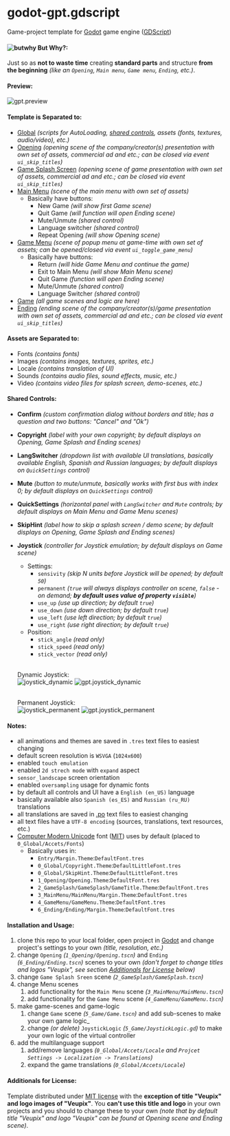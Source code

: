 # godot-gpt.gdscript
Game-project template for [Godot](https://godotengine.org/) game engine ([GDScript](http://docs.godotengine.org/en/latest/getting_started/scripting/gdscript/gdscript_basics.html))

#### ![butwhy](http://i68.tinypic.com/168bdc4.jpg) But Why?:
Just so as **not to waste time** creating **standard parts** and structure **from the beginning** _(like an `Opening`, `Main menu`, `Game menu`, `Ending`, etc.)_.

#### Preview:
![gpt.preview](https://media.giphy.com/media/3HuIZsXzEFaINAPCrQ/giphy.gif)

#### Template is Separated to:
* [Global](0_Global) _(scripts for AutoLoading, [shared controls](#shared-controls), assets (fonts, textures, audio/video), etc.)_
* [Opening](1_Opening) _(opening scene of the company/creator(s) presentation with own set of assets, commercial ad and etc.; can be closed via event `ui_skip_titles`)_
* [Game Splash Screen](2_GameSplash) _(opening scene of game presentation with own set of assets, commercial ad and etc.; can be closed via event `ui_skip_titles`)_
* [Main Menu](3_MainMenu) _(scene of the main menu with own set of assets)_
  * Basically have buttons:
    * New Game _(will show first Game scene)_
    * Quit Game _(will function will open Ending scene)_
    * Mute/Unmute _(shared control)_
    * Language switcher _(shared control)_
    * Repeat Opening _(will show Opening scene)_
* [Game Menu](4_GameMenu) _(scene of popup menu at game-time with own set of assets; can be opened/closed via event `ui_toggle_game_menu`)_
  * Basically have buttons:
    * Return _(will hide Game Menu and continue the game)_
    * Exit to Main Menu _(will show Main Menu scene)_
    * Quit Game _(function will open Ending scene)_
    * Mute/Unmute _(shared control)_
    * Language Switcher _(shared control)_
* [Game](5_Game) _(all game scenes and logic are here)_
* [Ending](6_Ending) _(ending scene of the company/creator(s)/game presentation with own set of assets, commercial ad and etc.; can be closed via event `ui_skip_titles`)_


#### Assets are Separated to:
* Fonts _(contains fonts)_
* Images _(contains images, textures, sprites, etc.)_
* Locale _(contains translation of UI)_
* Sounds _(contains audio files, sound effects, music, etc.)_
* Video _(contains video files for splash screen, demo-scenes, etc.)_

#### Shared Controls:
* **Confirm** _(custom confirmation dialog without borders and title; has a question and two buttons: "Cancel" and "Ok")_
* **Copyright** _(label with your own copyright; by default displays on Opening, Game Splash and Ending scenes)_
* **LangSwitcher** _(dropdown list with available UI translations, basically available English, Spanish and Russian languages; by default displays on `QuickSettings` control)_
* **Mute** _(button to mute/unmute, basically works with first bus with index 0; by default displays on `QuickSettings` control)_
* **QuickSettings** _(horizontal panel with `LangSwitcher` and `Mute` controls; by default displays on Main Menu and Game Menu scenes)_
* **SkipHint** _(label how to skip a splash screen / demo scene; by default displays on Opening, Game Splash and Ending scenes)_
* **Joystick** _(controller for Joystick emulation; by default displays on Game scene)_
  * Settings:
    * `sensivity` _(skip N units before Joystick will be opened; by default `50`)_
    * `permanent` _(`true` will always displays controller on scene, `false` - on demand; **by default uses value of property `visible`**)_
    * `use_up` _(use up direction; by default `true`)_
    * `use_down` _(use down direction; by default `true`)_
    * `use_left` _(use left direction; by default `true`)_
    * `use_right` _(use right direction; by default `true`)_
  * Position:
    * `stick_angle` _(read only)_
    * `stick_speed` _(read only)_
    * `stick_vector` _(read only)_
  
  <br/>Dynamic Joystick:
  <br/>![joystick_dynamic](http://i64.tinypic.com/1tsu9t.png)
  ![gpt.joystick_dynamic](https://media.giphy.com/media/XJMrXeIrDhegQpeR1C/giphy.gif)
  
  <br/>Permanent Joystick:
  <br/>![joystick_permanent](http://i66.tinypic.com/24cwrom.png)
  ![gpt.joystick_permanent](https://media.giphy.com/media/1zjzMnw1PtjJgRJUC4/giphy.gif)

#### Notes:
* all animations and themes are saved in `.tres` text files to easiest changing
* default screen resolution is `WSVGA` (`1024x600`)
* enabled `touch emulation`
* enabled `2d strech mode` with `expand` aspect
* `sensor_landscape` screen orientation
* enabled `oversampling` usage for dynamic fonts
* by default all controls and UI have a `English (en_US)` language
* basically available also `Spanish (es_ES)` and `Russian (ru_RU)` translations
* all translations are saved in [.po](https://en.wikipedia.org/wiki/Gettext) text files to easiest changing
* all text files have a `UTF-8 encoding` (sources, translations, text resources, etc.)
* [Computer Modern Unicode](https://sourceforge.net/projects/cm-unicode/) font ([MIT](https://en.wikipedia.org/wiki/MIT_License)) uses by default (placed to `0_Global/Accets/Fonts`)
  * Basically uses in:
    * `Entry/Margin.Theme`:`DefaultFont.tres`
    * `0_Global/Copyright.Theme`:`DefaultLittleFont.tres`
    * `0_Global/SkipHint.Theme`:`DefaultLittleFont.tres`
    * `1_Opening/Opening.Theme`:`DefaultFont.tres`
    * `2_GameSplash/GameSplash/GameTitle.Theme`:`DefaultFont.tres`
    * `3_MainMenu/MainMenu/Margin.Theme`:`DefaultFont.tres`
    * `4_GameMenu/GameMenu.Theme`:`DefaultFont.tres`
    * `6_Ending/Ending/Margin.Theme`:`DefaultFont.tres`

#### Installation and Usage:
1. clone this repo to your local folder, open project in [Godot](https://godotengine.org/) and change project's settings to your own _(title, resolution, etc.)_
2. change `Opening` _(`1_Opening/Opening.tscn`)_ and `Ending` _(`6_Ending/Ending.tscn`)_ scenes to your own _(don't forget to change titles and logos "Veupix", see section [Additionals for License](#additionals-for-license) below)_
3. change `Game Splash Sreen` scene _(`2_GameSplash/GameSplash.tscn`)_
4. change Menu scenes
    1. add functionality for the `Main Menu` scene _(`3_MainMenu/MainMenu.tscn`)_
    2. add functionality for the `Game Menu` scene _(`4_GameMenu/GameMenu.tscn`)_
5. make game-scenes and game-logic
    1. change `Game` scene _(`5_Game/Game.tscn`)_ and add sub-scenes to make your own game logic_
    2. change _(or delete)_ `JoystickLogic` _(`5_Game/JoystickLogic.gd`)_ to make your own logic of the virtual controller
6. add the multilanguage support
    1. add/remove languages _(`0_Global/Accets/Locale` and `Projcet Settings -> Localization -> Translations`)_
    2. expand the game translations _(`0_Global/Accets/Locale`)_

#### Additionals for License:
Template distributed under [MIT license](https://en.wikipedia.org/wiki/MIT_License) with the **exception of title "Veupix" and logo images of "Veupix"**.
 You **can't use this title and logo** in your own projects and you should to change these to your own
 _(note that by default title "Veupix" and logo "Veupix" can be found at Opening scene and Ending scene)_.